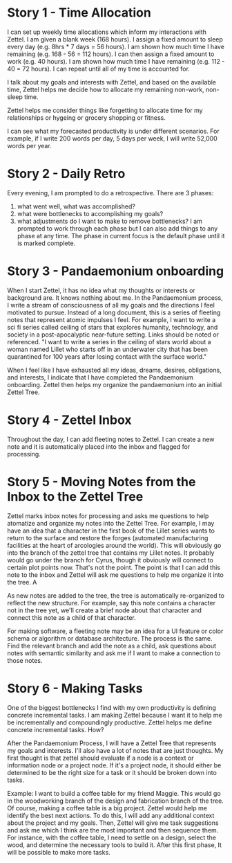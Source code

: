 # Story 1 - Time Allocation
I can set up weekly time allocations which inform my interactions with Zettel.
I am given a blank week (168 hours). I assign a fixed amount to sleep every day (e.g. 8hrs * 7 days = 56 hours). I am shown how much time I have remaining (e.g. 168 - 56 = 112 hours). I can then assign a fixed amount to work (e.g. 40 hours). I am shown how much time I have remaining (e.g. 112 - 40 = 72 hours). I can repeat until all of my time is accounted for. 

I talk about my goals and interests with Zettel, and based on the available time, Zettel helps me decide how to allocate my remaining non-work, non-sleep time. 

Zettel helps me consider things like forgetting to allocate time for my relationships or hygeing or grocery shopping or fitness.

I can see what my forecasted productivity is under different scenarios. For example, if I write 200 words per day, 5 days per week, I will write 52,000 words per year. 

# Story 2 - Daily Retro
Every evening, I am prompted to do a retrospective. There are 3 phases:
1. what went well, what was accomplished?
2. what were bottlenecks to accomplishing my goals?
3. what adjustments do I want to make to remove bottlenecks?
I am prompted to work through each phase but I can also add things to any phase at any time. The phase in current focus is the default phase until it is marked complete.

# Story 3 - Pandaemonium onboarding
When I start Zettel, it has no idea what my thoughts or interests or background are. It knows nothing about me. In the Pandaemonium process, I write a stream of consciousness of all my goals and the directions I feel motivated to pursue. Instead of a long document, this is a series of fleeting notes that represent atomic impulses I feel. For example, I want to write a sci fi series called ceiling of stars that explores humanity, technology, and society in a post-apocalyptic near-future setting. Links should be noted or referenced. "I want to write a series in the ceiling of stars world about a woman named Lillet who starts off in an underwater city that has been quarantined for 100 years after losing contact with the surface world." 

When I feel like I have exhausted all my ideas, dreams, desires, obligations, and interests, I indicate that I have completed the Pandaemonium onboarding. Zettel then helps my organize the pandaemonium into an initial Zettel Tree. 

# Story 4 - Zettel Inbox
Throughout the day, I can add fleeting notes to Zettel. I can create a new note and it is automatically placed into the inbox and flagged for processing.

# Story 5 - Moving Notes from the Inbox to the Zettel Tree
Zettel marks inbox notes for processing and asks me questions to help atomatize and organize my notes into the Zettel Tree. For example, I may have an idea that a character in the first book of the Lillet series wants to return to the surface and restore the forges (automated manufacturing facilities at the heart of arcologies around the world). This will obviously go into the branch of the zettel tree that contains my Lillet notes. It probably would go under the branch for Cyrus, though it obviously will connect to certain plot points now. That's not the point. The point is that I can add this note to the inbox and Zettel will ask me questions to help me organize it into the tree. A

As new notes are added to the tree, the tree is automatically re-organized to reflect the new structure. For example, say this note contains a character not in the tree yet, we'll create a brief node about that character and connect this note as a child of that character.

For making software, a fleeting note may be an idea for a UI feature or color schema or algorithm or database architecture. The process is the same. Find the relevant branch and add the note as a child, ask questions about notes with semantic similarity and ask me if I want to make a connection to those notes.

# Story 6 - Making Tasks
One of the biggest bottlenecks I find with my own productivity is defining concrete incremental tasks. I am making Zettel because I want it to help me be incrementally and compoundingly productive. Zettel helps me define concrete incremental tasks. How? 

After the Pandaemonium Process, I will have a Zettel Tree that represents my goals and interests. I'll also have a lot of notes that are just thoughts. My first thought is that zettel should evaluate if a node is a context or information node or a project node. If it's a project node, it should either be determined to be the right size for a task or it should be broken down into tasks.

Example: I want to build a coffee table for my friend Maggie. This would go in the woodworking branch of the design and fabrication branch of the tree. Of course, making a coffee table is a big project. Zettel would help me identify the best next actions. To do this, I will add any additional context about the project and my goals. Then, Zettel will give me task suggestions and ask me which I think are the most important and then sequence them. For instance, with the coffee table, I need to settle on a design, select the wood, and determine the necessary tools to build it. After this first phase, It will be possible to make more tasks. 
